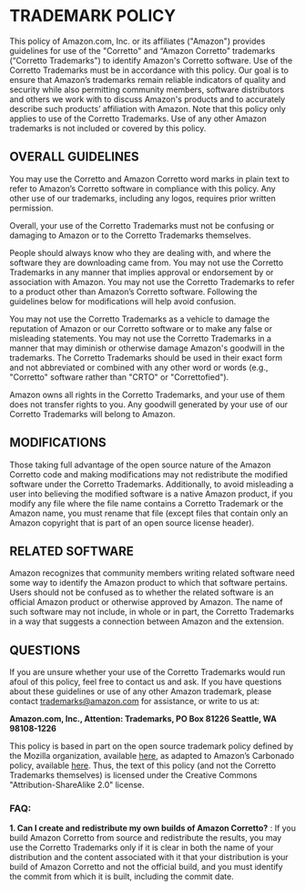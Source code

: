 # TRADEMARK POLICY

This policy of Amazon.com, Inc. or its affiliates ("Amazon") provides guidelines for use of the "Corretto" and “Amazon Corretto” trademarks (“Corretto Trademarks") to identify Amazon's Corretto software. Use of the Corretto Trademarks must be in accordance with this policy. Our goal is to ensure that Amazon’s trademarks remain reliable indicators of quality and security while also permitting community members, software distributors and others we work with to discuss Amazon's products and to accurately describe such products’ affiliation with Amazon. Note that this policy only applies to use of the Corretto Trademarks. Use of any other Amazon trademarks is not included or covered by this policy.

## OVERALL GUIDELINES

You may use the Corretto and Amazon Corretto word marks in plain text to refer to Amazon’s Corretto software in compliance with this policy. Any other use of our trademarks, including any logos, requires prior written permission.

Overall, your use of the Corretto Trademarks must not be confusing or damaging to Amazon or to the Corretto Trademarks themselves. 

People should always know who they are dealing with, and where the software they are downloading came from. You may not use the Corretto Trademarks in any manner that implies approval or endorsement by or association with Amazon. You may not use the Corretto Trademarks to refer to a product other than Amazon’s Corretto software. Following the guidelines below for modifications will help avoid confusion.

You may not use the Corretto Trademarks as a vehicle to damage the reputation of Amazon or our Corretto software or to make any false or misleading statements. You may not use the Corretto Trademarks in a manner that may diminish or otherwise damage Amazon's goodwill in the trademarks. The Corretto Trademarks should be used in their exact form and not abbreviated or combined with any other word or words (e.g., "Corretto" software rather than "CRTO" or "Correttofied"). 

Amazon owns all rights in the Corretto Trademarks, and your use of them does not transfer rights to you. Any goodwill generated by your use of our Corretto Trademarks will belong to Amazon.

## MODIFICATIONS

Those taking full advantage of the open source nature of the Amazon Corretto code and making modifications may not redistribute the modified software under the Corretto Trademarks. Additionally, to avoid misleading a user into believing the modified software is a native Amazon product, if you modify any file where the file name contains a Corretto Trademark or the Amazon name, you must rename that file (except files that contain only an Amazon copyright that is part of an open source license header).

## RELATED SOFTWARE

Amazon recognizes that community members writing related software need some way to identify the Amazon product to which that software pertains. Users should not be confused as to whether the related software is an official Amazon product or otherwise approved by Amazon. The name of such software may not include, in whole or in part, the Corretto Trademarks in a way that suggests a connection between Amazon and the extension.

## QUESTIONS

If you are unsure whether your use of the Corretto Trademarks would run afoul of this policy, feel free to contact us and ask. If you have questions about these guidelines or use of any other Amazon trademark, please contact trademarks@amazon.com for assistance, or write to us at:

**Amazon.com, Inc., Attention: Trademarks,
PO Box 81226 Seattle, WA 98108-1226**

This policy is based in part on the open source trademark policy defined by the Mozilla organization, available [here](https://www.mozilla.org/en-US/foundation/trademarks/policy/), as adapted to Amazon’s Carbonado policy, available [here](http://carbonado.sourceforge.net/trademark.html). Thus, the text of this policy (and not the Corretto Trademarks themselves) is licensed under the Creative Commons "Attribution-ShareAlike 2.0" license.

### FAQ:

**1. Can I create and redistribute my own builds of Amazon Corretto?**
: If you build Amazon Corretto from source and redistribute the results, you may use the Corretto Trademarks only if it is clear in both the name of your distribution and the content associated with it that your distribution is your build of Amazon Corretto and not the official build, and you must identify the commit from which it is built, including the commit date.
